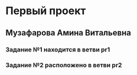 # Первый проект

## Музафарова Амина Витальевна
### Задание №1 находится в ветви pr1
### Задание №2 расположено в ветви pr2
